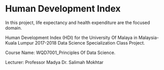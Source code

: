 # Human Development Index
In this project, life expectancy and health expenditure are the focused domain.

Human Development Index (HDI) for the University Of Malaya in Malaysia-Kuala Lumpur 2017-2018 Data Science Specialization Class Project.

Course Name: WQD7001_Principles Of Data Science.

Lecturer: Professor Madya Dr. Salimah Mokhtar
